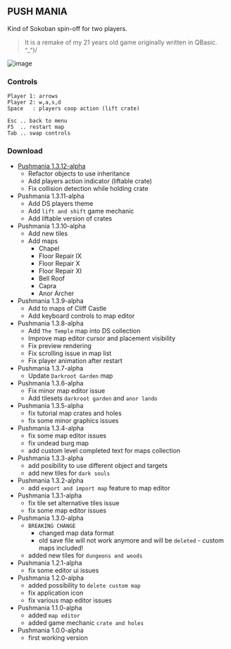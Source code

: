 ## PUSH MANIA

Kind of Sokoban spin-off for two players.

> It is a remake of my 21 years old game originally written in QBasic. ^_^)/

![image](https://user-images.githubusercontent.com/47626763/230110455-bcb3e535-6b58-49c1-9509-0a28ab077c15.png)

### Controls

```text
Player 1: arrows
Player 2: w,a,s,d
Space   : players coop action (lift crate)

Esc .. back to menu
F5  .. restart map
Tab .. swap controls
```

### Download

* [Pushmania 1.3.12-alpha](https://github.com/arguit/games/raw/master/releases/Pushmania%201.3.12-alpha.zip)
  * Refactor objects to use inheritance
  * Add players action indicator (liftable crate)
  * Fix collision detection while holding crate
* Pushmania 1.3.11-alpha
  * Add DS players theme
  * Add `lift and shift` game mechanic
  * Add liftable version of crates
* Pushmania 1.3.10-alpha
  * Add new tiles
  * Add maps
    * Chapel
    * Floor Repair IX
    * Floor Repair X
    * Floor Repair XI
    * Bell Roof
    * Capra
    * Anor Archer
* Pushmania 1.3.9-alpha
  * Add to maps of Cliff Castle
  * Add keyboard controls to map editor
* Pushmania 1.3.8-alpha
  * Add `The Temple` map into DS collection
  * Improve map editor cursor and placement visibility
  * Fix preview rendering
  * Fix scrolling issue in map list
  * Fix player animation after restart
* Pushmania 1.3.7-alpha
  * Update `Darkroot Garden` map
* Pushmania 1.3.6-alpha
  * Fix minor map editor issue
  * Add tilesets `darkroot garden` and `anor lando`
* Pushmania 1.3.5-alpha
  * fix tutorial map crates and holes
  * fix some minor graphics issues
* Pushmania 1.3.4-alpha
  * fix some map editor issues
  * fix undead burg map
  * add custom level completed text for maps collection
* Pushmania 1.3.3-alpha
  * add posibility to use different object and targets
  * add new tiles for `dark souls`
* Pushmania 1.3.2-alpha
  * add `export and import map` feature to map editor
* Pushmania 1.3.1-alpha
  * fix tile set alternative tiles issue
  * fix some map editor issues
* Pushmania 1.3.0-alpha
  * `BREAKING CHANGE`
    * changed map data format
    * old save file will not work anymore and will be `deleted` - custom maps included!
  * added new tiles for `dungeons and woods`
* Pushmania 1.2.1-alpha
  * fix some editor ui issues
* Pushmania 1.2.0-alpha
  * added possibility to `delete custom map`
  * fix application icon
  * fix various map editor issues
* Pushmania 1.1.0-alpha
  * added `map editor`
  * added game mechanic `crate and holes`
* Pushmania 1.0.0-alpha
  * first working version
